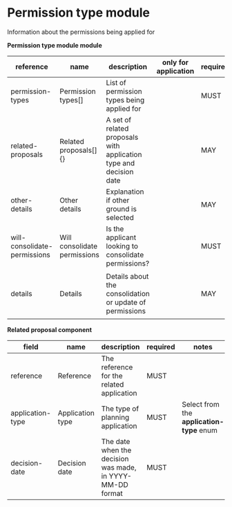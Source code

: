 # Permission type module

Information about the permissions being applied for


**Permission type module module**

| reference | name | description | only for application | requirement | notes |
| --- | --- | --- | --- | --- | --- |
| permission-types | Permission types[] | List of permission types being applied for |  | MUST | Select from the **permission-type** enum |
| related-proposals | Related proposals[]{} | A set of related proposals with application type and decision date |  | MAY |  |
| other-details | Other details | Explanation if other ground is selected |  | MAY |  |
| will-consolidate-permissions | Will consolidate permissions | Is the applicant looking to consolidate permissions? |  | MUST |  |
| details | Details | Details about the consolidation or update of permissions |  | MAY | Rule: is a MUST if `will-consolidate-permissions` is `True` |


**Related proposal component**

field | name | description | required | notes
-- | -- | -- | -- | --
reference | Reference | The reference for the related application | MUST | 
application-type | Application type | The type of planning application | MUST | Select from the **application-type** enum
decision-date | Decision date | The date when the decision was made, in YYYY-MM-DD format | MUST | 

